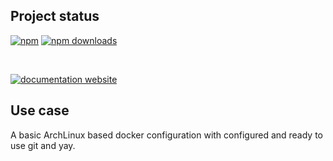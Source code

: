 <!-- !/usr/bin/env markdown
-*- coding: utf-8 -*-
region header
Copyright Torben Sickert (info["~at~"]torben.website) 16.12.2012

License
-------

This library written by Torben Sickert stand under a creative commons naming
3.0 unported license. See https://creativecommons.org/licenses/by/3.0/deed.de
endregion -->

Project status
--------------

[![npm](https://img.shields.io/npm/v/containerbase?color=%23d55e5d&label=npm%20package%20version&logoColor=%23d55e5d)](https://www.npmjs.com/package/containerbase)
[![npm downloads](https://img.shields.io/npm/dy/containerbase.svg)](https://www.npmjs.com/package/containerbase)

[![<LABEL>](https://github.com/thaibault/containerbase/actions/workflows/build:image:x86-64:push.yaml/badge.svg)](https://github.com/thaibault/containerbase/actions/workflows/build:image:x86-64:push.yaml)
[![<LABEL>](https://github.com/thaibault/containerbase/actions/workflows/test.yaml/badge.svg)](https://github.com/thaibault/containerbase/actions/workflows/test.yaml)

<!-- Too unstable yet
[![dependencies](https://img.shields.io/david/thaibault/containerbase.svg)](https://david-dm.org/thaibault/containerbase)
[![development dependencies](https://img.shields.io/david/dev/thaibault/containerbase.svg)](https://david-dm.org/thaibault/containerbase?type=dev)
[![peer dependencies](https://img.shields.io/david/peer/thaibault/containerbase.svg)](https://david-dm.org/thaibault/containerbase?type=peer)
-->
[![documentation website](https://img.shields.io/website-up-down-green-red/https/torben.website/containerbase.svg?label=documentation-website)](https://torben.website/containerbase)

<!--|deDE:Einsatz-->
Use case
--------

A basic ArchLinux based docker configuration with configured and ready to use
git and yay.

<!-- region modline
vim: set tabstop=4 shiftwidth=4 expandtab:
vim: foldmethod=marker foldmarker=region,endregion:
endregion -->
